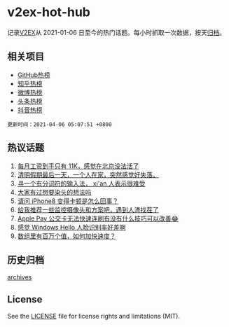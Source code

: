 # v2ex-hot-hub

 记录[V2EX](https://www.v2ex.com/)从 2021-01-06 日至今的热门话题。每小时抓取一次数据，按天[归档](archives)。
 
 ## 相关项目

- [GitHub热榜](https://github.com/snaildev/github-hot-hub)
- [知乎热榜](https://github.com/snaildev/zhihu-hot-hub)
- [微博热榜](https://github.com/snaildev/weibo-hot-hub)
- [头条热榜](https://github.com/snaildev/toutiao-hot-hub)
- [抖音热榜](https://github.com/snaildev/douyin-hot-hub)


 `更新时间：2021-04-06 05:07:51 +0800`

## 热议话题

1. [每月工资到手只有 11K，感觉在北京没法活了](https://www.v2ex.com/t/768071)
1. [清明假期最后一天，一个人在家，突然感觉好失落。](https://www.v2ex.com/t/768083)
1. [寻一个有分词符的输入法， xi'an 人表示很难受](https://www.v2ex.com/t/768050)
1. [大家有过想要染头的想法吗](https://www.v2ex.com/t/768055)
1. [请问 iPhone8 变得卡顿是怎么回事？](https://www.v2ex.com/t/768087)
1. [给我推荐一些监控摄像头和方案吧，遇到人渣找茬了](https://www.v2ex.com/t/768062)
1. [Apple Pay 公交卡无法快速连刷有没有什么技巧可以改善😂](https://www.v2ex.com/t/768097)
1. [感觉 Windows Hello 人脸识别率好差啊](https://www.v2ex.com/t/768127)
1. [数组里有百万个值，如何加快速度？](https://www.v2ex.com/t/768144)

## 历史归档

[archives](archives)

## License

See the [LICENSE](LICENSE) file for license rights and limitations (MIT).
